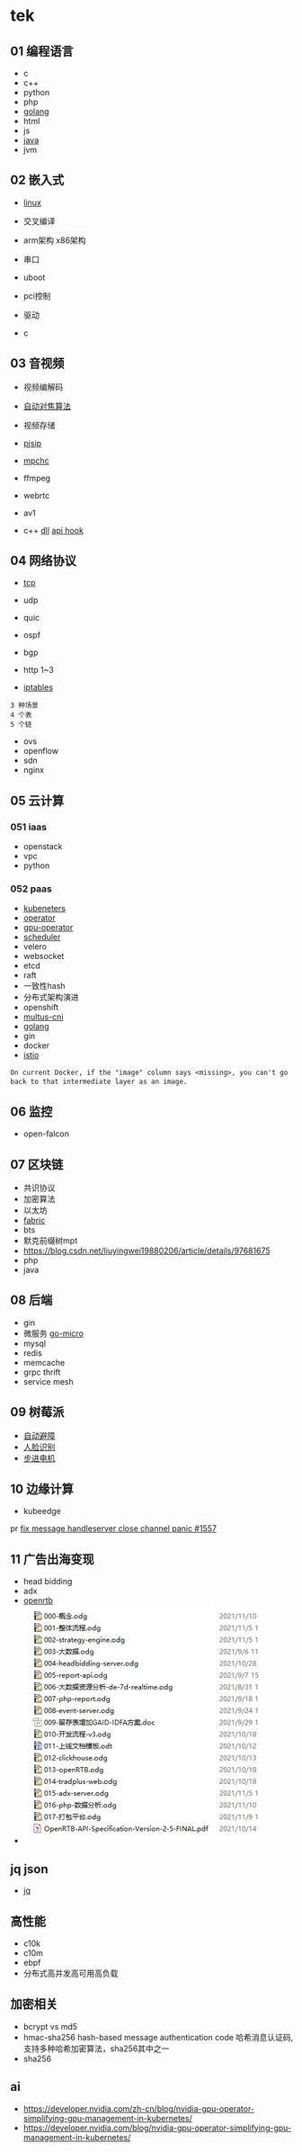 # tek

## 01 编程语言
- c
- c++
- python
- php
- [golang](golang.md)
- html
- js
- [java](java.md)
- jvm


## 02 嵌入式
- [linux](linux.md)

- 交叉编译
- arm架构 x86架构
- 串口
- uboot
- pci控制
- 驱动
- c


## 03 音视频
- 视频编解码
- [自动对焦算法]()

- 视频存储
- [pjsip](https://blog.csdn.net/drcwr/article/details/44343619)
- [mpchc](https://blog.csdn.net/drcwr/article/details/14601313)
- ffmpeg
- webrtc
- av1
- c++
[dll](https://blog.csdn.net/drcwr/article/details/12994719)
[api hook](https://blog.csdn.net/drcwr/article/details/12971181)


## 04 网络协议
- [tcp](tcp.md)
- udp
- quic
- ospf
- bgp
- http 1~3

- [iptables](https://blog.csdn.net/drcwr/article/details/51037278)
```
3 种场景
4 个表
5 个链
```
- ovs
- openflow
- sdn
- nginx


## 05 云计算
### 051 iaas
- openstack
- vpc
- python

### 052 paas
- [kubeneters](k8s.md)
- [operator](operator.md)
- [gpu-operator](gpu-operator.md)
- [scheduler](k8s.md)
- velero
- websocket
- etcd
- raft
- 一致性hash
- 分布式架构演进
- openshift
- [multus-cni](multus.md)
- [golang](golang.md)
- gin
- docker
- [istio](istio.md)
```
On current Docker, if the "image" column says <missing>, you can't go back to that intermediate layer as an image. 
```

## 06 监控
- open-falcon

## 07 区块链
- 共识协议
- 加密算法
- 以太坊
- [fabric](fabric.md)
- bts
- 默克前缀树mpt
- https://blog.csdn.net/liuyingwei19880206/article/details/97681675
- php
- java


## 08 后端
- gin
- 微服务 [go-micro](go-micro.md)
- mysql
- redis
- memcache
- grpc thrift
- service mesh

## 09 树莓派
- [自动避障](pi.md#自动避障)
- [人脸识别](pi.md#人脸识别)
- [步进电机](pi.md#步进电机)

## 10 边缘计算
- kubeedge
    
pr [fix message handleserver close channel panic #1557](https://github.com/kubeedge/kubeedge/pull/1557)


## 11 广告出海变现

- head bidding
- adx
- [openrtb](files/bidding/OpenRTB-API-Specification-Version-2-5-FINAL.pdf)
- ![docs](files/bidding/bidding-docs.png)


## jq json
- [jq](files/jq)

## 高性能
- c10k
- c10m
- ebpf
- 分布式高并发高可用高负载


## 加密相关
- bcrypt vs md5
- hmac-sha256 hash-based message authentication code 哈希消息认证码,支持多种哈希加密算法，sha256其中之一
- sha256

## ai
- https://developer.nvidia.com/zh-cn/blog/nvidia-gpu-operator-simplifying-gpu-management-in-kubernetes/
- https://developer.nvidia.com/blog/nvidia-gpu-operator-simplifying-gpu-management-in-kubernetes/
